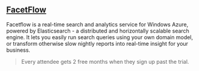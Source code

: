 ##  [FacetFlow](https://facetflow.com/)
Facetflow is a real-time search and analytics service for Windows Azure, powered by Elasticsearch - a distributed and horizontally scalable search engine. It lets you easily run search queries using your own domain model, or transform otherwise slow nightly reports into real-time insight for your business.

> Every attendee gets 2 free months when they sign up past the trial.